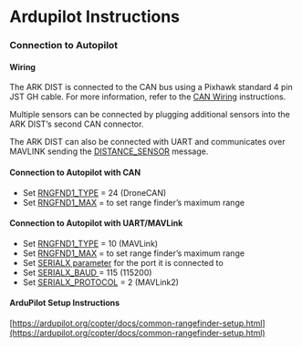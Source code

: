 # Ardupilot Instructions

### Connection to Autopilot

#### Wiring <a href="#wiring" id="wiring"></a>

The ARK DIST is connected to the CAN bus using a Pixhawk standard 4 pin JST GH cable. For more information, refer to the [CAN Wiring](https://docs.px4.io/main/en/can/#wiring) instructions.

Multiple sensors can be connected by plugging additional sensors into the ARK DIST’s second CAN connector.

The ARK DIST can also be connected with UART and communicates over MAVLINK sending the [DISTANCE\_SENSOR](https://mavlink.io/en/messages/common.html#DISTANCE_SENSOR) message.&#x20;

#### Connection to Autopilot with CAN <a href="#mounting" id="mounting"></a>

* Set [RNGFND1\_TYPE](https://ardupilot.org/copter/docs/parameters.html#rngfnd1-type) = 24 (DroneCAN)
* Set [RNGFND1\_MAX](https://ardupilot.org/copter/docs/parameters.html#rngfnd1-max) = to set range finder’s maximum range

#### Connection to Autopilot with UART/MAVLink <a href="#mounting" id="mounting"></a>

* Set [RNGFND1\_TYPE](https://ardupilot.org/copter/docs/parameters.html#rngfnd1-type) = 10 (MAVLink)
* Set [RNGFND1\_MAX](https://ardupilot.org/copter/docs/parameters.html#rngfnd1-max) = to set range finder’s maximum range
* Set [SERIALX parameter](https://ardupilot.org/copter/docs/parameters.html#serial-parameters) for the port it is connected to
* Set [SERIALX\_BAUD ](https://ardupilot.org/copter/docs/parameters.html#serial0-baud-serial0-baud-rate)= 115 (115200)
* Set [SERIALX\_PROTOCOL](https://ardupilot.org/copter/docs/parameters.html#serial0-protocol-console-protocol-selection) = 2  (MAVLink2)

#### ArduPilot Setup Instructions

[https://ardupilot.org/copter/docs/common-rangefinder-setup.html](https://ardupilot.org/copter/docs/common-rangefinder-setup.html)





